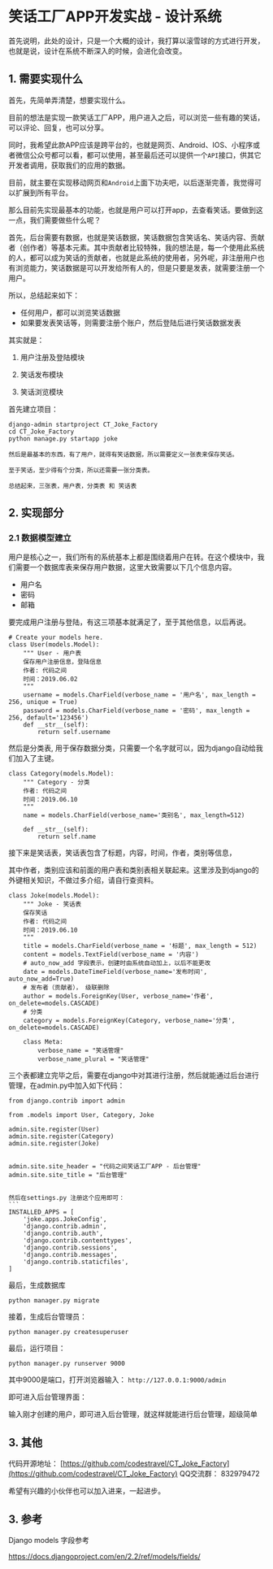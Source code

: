 # 笑话工厂APP开发实战 - 设计系统



首先说明，此处的设计，只是一个大概的设计，我打算以滚雪球的方式进行开发，也就是说，设计在系统不断深入的时候，会进化会改变。



## 1. 需要实现什么



首先，先简单弄清楚，想要实现什么。

目前的想法是实现一款笑话工厂APP，用户进入之后，可以浏览一些有趣的笑话，可以评论、回复，也可以分享。

同时，我希望此款APP应该是跨平台的，也就是网页、Android、IOS、小程序或者微信公众号都可以看，都可以使用，甚至最后还可以提供一个`API`接口，供其它开发者调用，获取我们的应用的数据。

目前，就主要在实现移动网页和`Android`上面下功夫吧，以后逐渐完善，我觉得可以扩展到所有平台。

那么目前先实现最基本的功能，也就是用户可以打开app，去查看笑话。要做到这一点，我们需要做些什么呢？

首先，后台需要有数据，也就是笑话数据，笑话数据包含笑话名、笑话内容、贡献者（创作者）等基本元素。其中贡献者比较特殊，我的想法是，每一个使用此系统的人，都可以成为笑话的贡献者，也就是此系统的使用者，另外呢，非注册用户也有浏览能力，笑话数据是可以开发给所有人的，但是只要是发表，就需要注册一个用户。

所以，总结起来如下：

* 任何用户，都可以浏览笑话数据
* 如果要发表笑话等，则需要注册个账户，然后登陆后进行笑话数据发表

其实就是：

1. 用户注册及登陆模块

2. 笑话发布模块

3. 笑话浏览模块

首先建立项目：

```
django-admin startproject CT_Joke_Factory
cd CT_Joke_Factory
python manage.py startapp joke 

然后是最基本的东西，有了用户，就得有笑话数据，所以需要定义一张表来保存笑话。

至于笑话，至少得有个分类，所以还需要一张分类表。

总结起来，三张表，用户表，分类表 和 笑话表
```


## 2. 实现部分

### 2.1 数据模型建立

用户是核心之一，我们所有的系统基本上都是围绕着用户在转。在这个模块中，我们需要一个数据库表来保存用户数据，这里大致需要以下几个信息内容。

* 用户名
* 密码
* 邮箱

要完成用户注册与登陆，有这三项基本就满足了，至于其他信息，以后再说。

```
# Create your models here.
class User(models.Model):
    """ User - 用户表
    保存用户注册信息，登陆信息
    作者: 代码之间
    时间：2019.06.02
    """
    username = models.CharField(verbose_name = '用户名', max_length = 256, unique = True)
    password = models.CharField(verbose_name = '密码', max_length = 256, default='123456')
    def __str__(self):
        return self.username
```





然后是分类表, 用于保存数据分类，只需要一个名字就可以，因为django自动给我们加入了主键。

```
class Category(models.Model):
    """ Category - 分类
    作者: 代码之间
    时间：2019.06.10
    """
    name = models.CharField(verbose_name='类别名', max_length=512)

    def __str__(self):
        return self.name
```





接下来是笑话表，笑话表包含了标题，内容，时间，作者，类别等信息，

其中作者，类别应该和前面的用户表和类别表相关联起来。这里涉及到django的外键相关知识，不做过多介绍，请自行查资料。

```
class Joke(models.Model):
    """ Joke - 笑话表
    保存笑话
    作者: 代码之间
    时间：2019.06.10
    """
    title = models.CharField(verbose_name = '标题', max_length = 512)
    content = models.TextField(verbose_name = '内容')
    # auto_now_add 字段表示，创建时由系统自动加上，以后不能更改
    date = models.DateTimeField(verbose_name='发布时间', auto_now_add=True) 
    # 发布者（贡献者）， 级联删除
    author = models.ForeignKey(User, verbose_name='作者', on_delete=models.CASCADE)
    # 分类
    category = models.ForeignKey(Category, verbose_name='分类', on_delete=models.CASCADE)

    class Meta:
        verbose_name = "笑话管理"
        verbose_name_plural = "笑话管理"
```



三个表都建立完毕之后，需要在django中对其进行注册，然后就能通过后台进行管理，在admin.py中加入如下代码：

```
from django.contrib import admin

from .models import User, Category, Joke

admin.site.register(User)
admin.site.register(Category)
admin.site.register(Joke)


admin.site.site_header = "代码之间笑话工厂APP - 后台管理"
admin.site.site_title = "后台管理"


然后在settings.py 注册这个应用即可：
​```
INSTALLED_APPS = [
    'joke.apps.JokeConfig',
    'django.contrib.admin',
    'django.contrib.auth',
    'django.contrib.contenttypes',
    'django.contrib.sessions',
    'django.contrib.messages',
    'django.contrib.staticfiles',
]
```

最后，生成数据库

```
python manager.py migrate
```

接着，生成后台管理员：

```
python manager.py createsuperuser
```

最后，运行项目：

```
python manager.py runserver 9000
```



其中9000是端口，打开浏览器输入： `http://127.0.0.1:9000/admin`

即可进入后台管理界面：



输入刚才创建的用户，即可进入后台管理，就这样就能进行后台管理，超级简单



## 3. 其他

代码开源地址： [https://github.com/codestravel/CT_Joke_Factory](https://github.com/codestravel/CT_Joke_Factory)
QQ交流群： 832979472

希望有兴趣的小伙伴也可以加入进来，一起进步。

## 3. 参考

Django models 字段参考

https://docs.djangoproject.com/en/2.2/ref/models/fields/